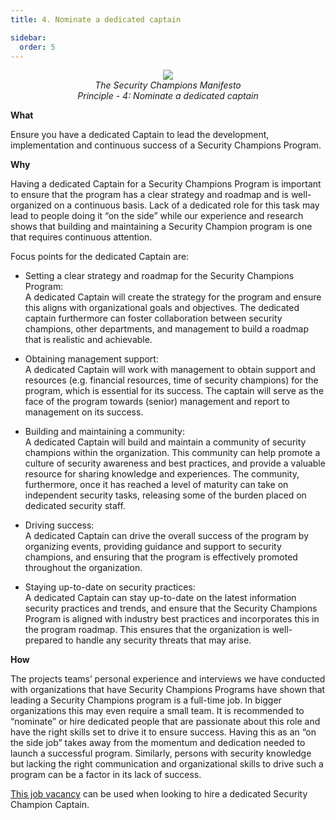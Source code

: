 ```yaml
---
title: 4. Nominate a dedicated captain

sidebar:
  order: 5
---
```


<p align="center">
  <img src="assets/images/OWASP Security Champions Manifesto icon4.png" /><br><i>The Security Champions Manifesto<br>Principle - 4: Nominate a dedicated captain</i>
</p>

**What**

Ensure you have a dedicated Captain to lead the development, implementation and continuous success of a Security Champions Program. 

**Why**

Having a dedicated Captain for a Security Champions Program is important to ensure that the program has a clear strategy and roadmap and is well-organized on a continuous basis. Lack of a dedicated role for this task may lead to people doing it “on the side” while our experience and research shows that building and maintaining a Security Champion program is one that requires continuous attention. 

Focus points for the dedicated Captain are: 

* Setting a clear strategy and roadmap for the Security Champions Program:<br>
A dedicated Captain will create the strategy for the program and ensure this aligns with organizational goals and objectives. The dedicated captain furthermore can foster collaboration between security champions, other departments, and management to build a roadmap that is realistic and achievable. 

* Obtaining management support:<br>
A dedicated Captain will work with management to obtain support and resources (e.g. financial resources, time of security champions) for the program, which is essential for its success. The captain will serve as the face of the program towards (senior) management and report to management on its success. 

* Building and maintaining a community:<br>
A dedicated Captain will build and maintain a community of security champions within the organization. This community can help promote a culture of security awareness and best practices, and provide a valuable resource for sharing knowledge and experiences. The community, furthermore, once it has reached a level of maturity can take on independent security tasks, releasing some of the burden placed on dedicated security staff. 

* Driving success:<br>
A dedicated Captain can drive the overall success of the program by organizing events, providing guidance and support to security champions, and ensuring that the program is effectively promoted throughout the organization.

* Staying up-to-date on security practices:<br>
A dedicated Captain can stay up-to-date on the latest information security practices and trends, and ensure that the Security Champions Program is aligned with industry best practices and incorporates this in the program roadmap. This ensures that the organization is well-prepared to handle any security threats that may arise.

**How**

The projects teams’ personal experience and interviews we have conducted with organizations that have Security Champions Programs have shown that leading a Security Champions program is a full-time job. In bigger organizations this may even require a small team. It is recommended to “nominate” or hire dedicated people that are passionate about this role and have the right skills set to drive it to ensure success. Having this as an “on the side job” takes away from the momentum and dedication needed to launch a successful program. Similarly, persons with security knowledge but lacking the right communication and organizational skills to drive such a program can be a factor in its lack of success. 

[This job vacancy](assets/artefacts/Security%20Champions%20Guide%20%2D%20Nominate%20a%20dedicated%20Captain%20%2D%20Job%20vacancy.pdf) can be used when looking to hire a dedicated Security Champion Captain.